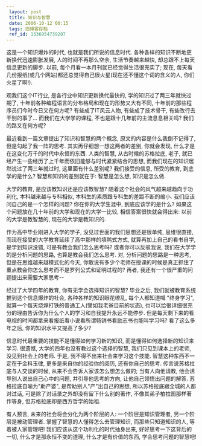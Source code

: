 ```yaml
---
 layout: post
 title: 知识与智慧
 date: 2006-10-12 00:15
 tags: 旧博客存档
 ref_id: 1536954739207
---
```

这是一个知识爆炸的时代, 也就是我们所说的信息时代. 各种各样的知识不断地更新换代迅速膨胀发展, 人的时间不再那么空余, 生活节奏越来越快,
却总跟不上每天信息更新的脚步. 以前, 每个月看一本月刊就已经觉得生活很充实了; 现在,
每天看几份报纸(或几个网站)都还总觉得自己很火星(现在还不懂这个词的含义的人, 你们火星了啊!).



观我们这个IT行业, 是各行业中知识更新换代最快的, 学的知识过了两三年就快过期了, 十年前各种编程语言的分布格局和现在的形势又大有不同,
十年前的那些程序员们今时今日又在何方呢? 有些成了IT风云人物, 有些成了技术骨干, 有些改行去干别的事了... 而我们在大学学的课程,
不也是跟十几年前的主流息息相关吗? 我们的路又在何方呢?



最近看到一篇文章提出了知识和智慧的两个概念, 原文的内容是什么我倒不记得了, 但是勾起了我一阵的思考. 其实再仔细想一想这两者的差别, 你就会发现,
什么才是在这变化万千的时代中永恒的东西. 人类的智慧, 从古时候的苏格拉底, 老子, 就已经产生一些经历了上千年而依旧能够与时代紧紧结合的思想,
而我们现在的知识居然说过了两三年就过时, 这里面有什么差别呢? 我们接受的信息, 所受的教育, 到底学的是什么? 智慧和知识的差别就在于: 智慧是怎么想,
知识是怎么做.



大学的教育, 是应该教知识还是应该教智慧? 随着这个社会的风气越来越趋向于功利化, 本科越来越与专科相似, 本科生的素质跟专科生的差距不断的缩小.
我们应该问自己的是一个怎样的问题? 你在你的大学生涯中, 到底应该学的是什么? 如果这个问题放在几十年前的大学和现在的大学一比较, 相信答案很快就会得出来:
以前的大学是教智慧的, 现在的大学是教知识的.



作为高中毕业刚进入大学的学子, 没见过世面的我们思想还是很单纯, 思维很直接, 而现在接受的大学教育延续了高中那样的填鸭式方式, 就算再加上自己的看书自学,
是学到知识没错, 可是有教会我们怎么思考吗? 或者你可以反驳我说, 我们在大学学的是分析问题的思路, 也算是教会我们怎么思考. 对,
分析问题的思路是一种思考, 但是在思维越来越模式化的今天, 你敢说有多少个老师在授课的时候是真正抓住了重点教会你怎么思考而不是罗列公式和证明过程的? 再者,
我还有一个很严重的问题提出来需要大家思考--



经过了大学四年的教育, 你有无学会选择知识的智慧? 毕业之后, 我们就被教育系统推到这个信息爆炸的社会, 各种各样的知识眼花缭乱, 每个人都知道喊
"终身学习", 就算一个每天烧焊打铁的普通工人(譬如我老爸目前的状态), 也可以给很详细很充分的理由告诉你为什么个人的学习和自我提升永远不能停步.
但是每天剩下来的看电视的时间都拿来看报纸看小说看所谓畅销书看励志书也能叫学习吗? 看了这么多年之后, 你的知识水平又提高了多少?



信息时代最重要的技能不是懂得如何学习新的知识, 而是懂得如何选择新的知识来学习. 很遗憾, 大学的四年也没有教过这个选择的智慧, 我们只见到课本上的老师,
没见到社会上的老师. 于是, 我不得不出来社会来学习这个技能. 智慧这种东西不一定在于金科玉律, 更多是来自你的经验你的阅历, 还有你自己的思考.
传言说苏格拉底与人交谈的时候, 从来不会告诉人家该怎么想怎么做的; 当有人向他请教, 他会诱导别人说出自己心中的问题, 并引导他思考的方向,
让他自己领悟出问题的解答. 苏格拉底自喻为"助产婆", 是帮助别人"产"出自己的思想, 所以苏格拉底跟全城的人都对过话,
可是除了对话录之外却没有留下什么别的著作, 不像其弟子柏拉图那样著作等身, 但苏格拉底却是西方哲学的始祖.



有人预言, 未来的社会将会分化为两个阶层的人: 一个阶层是知识管理者, 另一个阶层是被动管理者. 掌握了智慧的人懂得怎么去管理知识, 而那些只知道知识的人,
等着被人家管理吧! 我们应该从这个功利化的时代抽身出来, 好好思考一下这背后的一切, 什么才是那永恒不变的道理, 什么才是有价值的东西,
学会思考问题的智慧吧!

